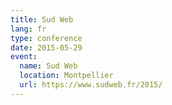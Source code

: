 ```yaml
---
title: Sud Web
lang: fr
type: conference
date: 2015-05-29
event:
  name: Sud Web
  location: Montpellier
  url: https://www.sudweb.fr/2015/
---
```

